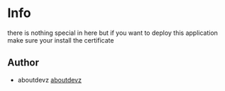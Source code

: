 # Info

there is nothing special in here
but if you want to deploy this application
make sure your install the certificate





## Author
* aboutdevz [aboutdevz](https://github.com/aboutdevz)
